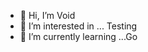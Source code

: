 - 👋 Hi, I’m Void
- 👀 I’m interested in ... Testing
- 🌱 I’m currently learning ...Go



<!---
void-clan100/void-clan100 is a ✨ special ✨ repository because its `README.md` (this file) appears on your GitHub profile.
You can click the Preview link to take a look at your changes.
--->
